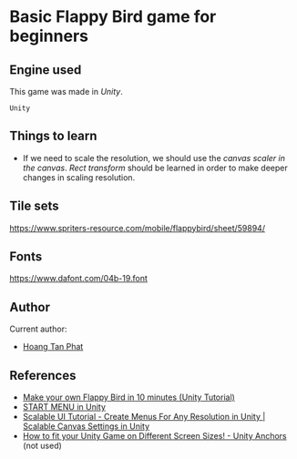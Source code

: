 # Basic Flappy Bird game for beginners

## Engine used
This game was made in *Unity*.
```
Unity
```

## Things to learn
- If we need to scale the resolution, we should use the *canvas scaler in the canvas*. *Rect transform* should be learned in order to make deeper changes in scaling resolution.

## Tile sets
https://www.spriters-resource.com/mobile/flappybird/sheet/59894/

## Fonts
https://www.dafont.com/04b-19.font

## Author
Current author:
- [Hoang Tan Phat](https://github.com/hoangphatmonter)

## References
- [Make your own Flappy Bird in 10 minutes (Unity Tutorial)](https://www.youtube.com/watch?v=uRWmEjxY334&ab_channel=Valem)
- [START MENU in Unity](https://www.youtube.com/watch?v=zc8ac_qUXQY&t=27s&ab_channel=Brackeys)
- [Scalable UI Tutorial - Create Menus For Any Resolution in Unity | Scalable Canvas Settings in Unity](https://www.youtube.com/watch?v=Ad-Q9hYCnCg&ab_channel=Omnirift)
- [How to fit your Unity Game on Different Screen Sizes! - Unity Anchors](https://www.youtube.com/watch?v=jcw4cBJbvrc&ab_channel=CryptoGrounds) (not used)